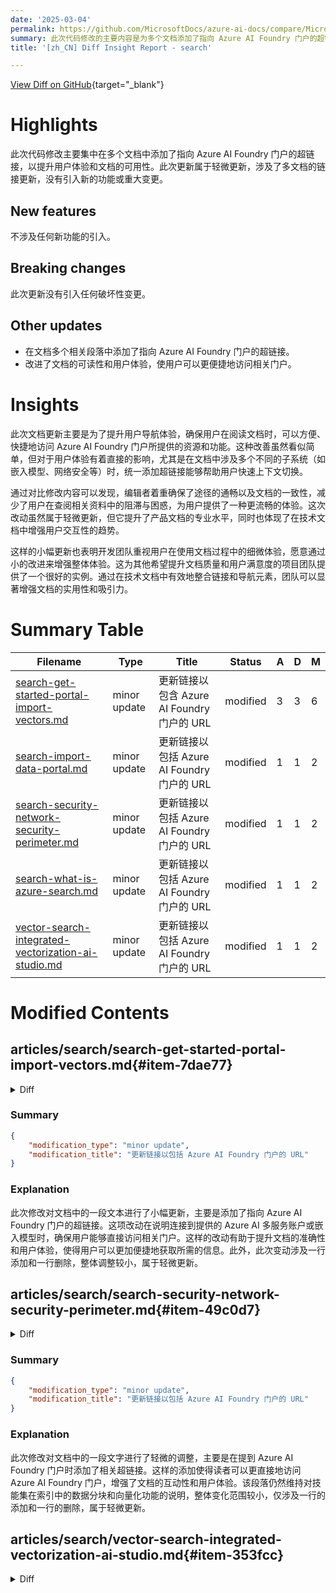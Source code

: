 ```yaml
---
date: '2025-03-04'
permalink: https://github.com/MicrosoftDocs/azure-ai-docs/compare/MicrosoftDocs:ab648e8...MicrosoftDocs:bf9270b
summary: 此次代码修改的主要内容是为多个文档添加了指向 Azure AI Foundry 门户的超链接，旨在提升用户体验和文档的可用性。这项更新属于轻微更新，没有引入新的功能或重大变更。同时，也没有破坏性变更。通过添加超链接，用户能够更便捷地访问相关资源，改善了文档的可读性和用户导航体验。尽管这是一次小幅更新，但它有效增强了文档的专业性和用户互动性，为提升文档质量和用户满意度提供了有益的示范。
title: '[zh_CN] Diff Insight Report - search'

---
```


[View Diff on GitHub](https://github.com/MicrosoftDocs/azure-ai-docs/compare/MicrosoftDocs:ab648e8...MicrosoftDocs:bf9270b){target="_blank"}

# Highlights
此次代码修改主要集中在多个文档中添加了指向 Azure AI Foundry 门户的超链接，以提升用户体验和文档的可用性。此次更新属于轻微更新，涉及了多文档的链接更新，没有引入新的功能或重大变更。

## New features
不涉及任何新功能的引入。

## Breaking changes
此次更新没有引入任何破坏性变更。

## Other updates
- 在文档多个相关段落中添加了指向 Azure AI Foundry 门户的超链接。
- 改进了文档的可读性和用户体验，使用户可以更便捷地访问相关门户。

# Insights
此次文档更新主要是为了提升用户导航体验，确保用户在阅读文档时，可以方便、快捷地访问 Azure AI Foundry 门户所提供的资源和功能。这种改善虽然看似简单，但对于用户体验有着直接的影响，尤其是在文档中涉及多个不同的子系统（如嵌入模型、网络安全等）时，统一添加超链接能够帮助用户快速上下文切换。

通过对比修改内容可以发现，编辑者着重确保了途径的通畅以及文档的一致性，减少了用户在查阅相关资料中的阻滞与困惑，为用户提供了一种更流畅的体验。这次改动虽然属于轻微更新，但它提升了产品文档的专业水平，同时也体现了在技术文档中增强用户交互性的趋势。

这样的小幅更新也表明开发团队重视用户在使用文档过程中的细微体验，愿意通过小的改进来增强整体体验。这为其他希望提升文档质量和用户满意度的项目团队提供了一个很好的实例。通过在技术文档中有效地整合链接和导航元素，团队可以显著增强文档的实用性和吸引力。

# Summary Table
|  Filename  | Type |    Title    | Status | A  | D  | M  |
|------------|------|-------------|--------|----|----|----|
| [search-get-started-portal-import-vectors.md](#item-7dae77) | minor update | 更新链接以包含 Azure AI Foundry 门户的 URL | modified | 3 | 3 | 6 | 
| [search-import-data-portal.md](#item-b804d1) | minor update | 更新链接以包括 Azure AI Foundry 门户的 URL | modified | 1 | 1 | 2 | 
| [search-security-network-security-perimeter.md](#item-49c0d7) | minor update | 更新链接以包括 Azure AI Foundry 门户的 URL | modified | 1 | 1 | 2 | 
| [search-what-is-azure-search.md](#item-93853a) | minor update | 更新链接以包括 Azure AI Foundry 门户的 URL | modified | 1 | 1 | 2 | 
| [vector-search-integrated-vectorization-ai-studio.md](#item-353fcc) | minor update | 更新链接以包括 Azure AI Foundry 门户的 URL | modified | 1 | 1 | 2 | 


# Modified Contents
## articles/search/search-get-started-portal-import-vectors.md{#item-7dae77}

<details>
<summary>Diff</summary>
````diff
@@ -52,7 +52,7 @@ Use an embedding model on an Azure AI platform in the [same region as Azure AI S
 
 If you use the Azure OpenAI Service, the endpoint must have an associated [custom subdomain](/azure/ai-services/cognitive-services-custom-subdomains). A custom subdomain is an endpoint that includes a unique name (for example, `https://hereismyuniquename.cognitiveservices.azure.com`). If the service was created through the Azure portal, this subdomain is automatically generated as part of your service setup. Ensure that your service includes a custom subdomain before using it with the Azure AI Search integration.
 
-Azure OpenAI Service resources (with access to embedding models) that were created in Azure AI Foundry portal aren't supported. Only the Azure OpenAI Service resources created in the Azure portal are compatible with the **Azure OpenAI Embedding** skill integration.
+Azure OpenAI Service resources (with access to embedding models) that were created in [Azure AI Foundry portal](https://ai.azure.com/) aren't supported. Only the Azure OpenAI Service resources created in the Azure portal are compatible with the **Azure OpenAI Embedding** skill integration.
 
 ### Public endpoint requirements
 
@@ -157,7 +157,7 @@ This section points you to the content that works for this quickstart.
 
 ## Set up embedding models
 
-The wizard can use embedding models deployed from Azure OpenAI, Azure AI Vision, or from the model catalog in Azure AI Foundry portal.
+The wizard can use embedding models deployed from Azure OpenAI, Azure AI Vision, or from the model catalog in [Azure AI Foundry portal](https://ai.azure.com/).
 
 ### [Azure OpenAI](#tab/model-aoai)
 
@@ -351,7 +351,7 @@ However, if you work with content that includes useful images, you can apply AI
 
 Azure AI Search and your Azure AI resource must be in the same region or configured for [keyless billing connections](cognitive-search-attach-cognitive-services.md).
 
-1. On the **Vectorize your images** page, specify the kind of connection the wizard should make. For image vectorization, the wizard can connect to embedding models in Azure AI Foundry portal or Azure AI Vision.
+1. On the **Vectorize your images** page, specify the kind of connection the wizard should make. For image vectorization, the wizard can connect to embedding models in [Azure AI Foundry portal](https://ai.azure.com/) or Azure AI Vision.
 
 1. Specify the subscription.
 
````
</details>

### Summary

```json
{
    "modification_type": "minor update",
    "modification_title": "更新链接以包含 Azure AI Foundry 门户的 URL"
}
```

### Explanation
此次修改主要更新了文档中的某些文本，使其包含指向 Azure AI Foundry 门户的超链接。这些更改包括在对 Azure OpenAI 服务资源的描述以及在设置嵌入模型的说明中对 Azure AI Foundry 门户的引用，确保用户能够点击链接直接访问相关内容。这种改动不仅提高了文档的可读性，也增强了用户的阅读体验，使得找到相关信息变得更加便捷。整体上，这是一个小规模的更新，涉及三行代码的添加和删除。

## articles/search/search-import-data-portal.md{#item-b804d1}

<details>
<summary>Diff</summary>
````diff
@@ -150,7 +150,7 @@ You can use the wizards over restricted public connections, but not all function
 
   The Azure resource must admit network requests from the IP address of the device used on the connection. You should also list Azure AI Search as a trusted service on the resource's network configuration. For example, in Azure Storage, you can list `Microsoft.Search/searchServices` as a trusted service.
 
-+ On connections to an Azure AI multi-service account that you provide, or on connections to embedding models deployed in Azure AI Foundry portal or Azure OpenAI, public internet access must be enabled unless your search service meets the creation date, tier, and region requirements for private connections. For more information about these requirements, see [Make outbound connections through a shared private link](search-indexer-howto-access-private.md).
++ On connections to an Azure AI multi-service account that you provide, or on connections to embedding models deployed in [Azure AI Foundry portal](https://ai.azure.com/) or Azure OpenAI, public internet access must be enabled unless your search service meets the creation date, tier, and region requirements for private connections. For more information about these requirements, see [Make outbound connections through a shared private link](search-indexer-howto-access-private.md).
 
   Connections to Azure AI multi-service are for [billing purposes](cognitive-search-attach-cognitive-services.md). Billing occurs when API calls exceed the free transaction count (20 per indexer run) for built-in skills called by the **Import data** wizard or integrated vectorization in the **Import and vectorize data** wizard. 
 
````
</details>

### Summary

```json
{
    "modification_type": "minor update",
    "modification_title": "更新链接以包括 Azure AI Foundry 门户的 URL"
}
```

### Explanation
此次修改对文档中的一段文本进行了小幅更新，主要是添加了指向 Azure AI Foundry 门户的超链接。这项改动在说明连接到提供的 Azure AI 多服务账户或嵌入模型时，确保用户能够直接访问相关门户。这样的改动有助于提升文档的准确性和用户体验，使得用户可以更加便捷地获取所需的信息。此外，此次变动涉及一行添加和一行删除，整体调整较小，属于轻微更新。

## articles/search/search-security-network-security-perimeter.md{#item-49c0d7}

<details>
<summary>Diff</summary>
````diff
@@ -167,7 +167,7 @@ Within the perimeter, all resources have mutual access at the network level. You
 
 For resources outside of the network security perimeter, you must specify inbound and outbound access rules. Inbound rules specify which connections to allow in, and outbound rules specify which requests are allowed out.
 
-A search service accepts inbound requests from apps like Azure AI Foundry portal, Azure Machine Learning prompt flow, and any app that sends indexing or query requests. A search service sends outbound requests during indexer-based indexing and skillset execution. This section explains how to set up inbound and outbound access rules for Azure AI Search scenarios.
+A search service accepts inbound requests from apps like [Azure AI Foundry portal](https://ai.azure.com/), Azure Machine Learning prompt flow, and any app that sends indexing or query requests. A search service sends outbound requests during indexer-based indexing and skillset execution. This section explains how to set up inbound and outbound access rules for Azure AI Search scenarios.
 
    > [!NOTE]
    > Any service associated with a network security perimeter implicitly allows inbound and outbound access to any other service associated with the same network security perimeter when that access is authenticated using [managed identities and role assignments](/entra/identity/managed-identities-azure-resources/overview). Access rules only need to be created when allowing access outside of the network security perimeter, or for access authenticated using API keys.
````
</details>

### Summary

```json
{
    "modification_type": "minor update",
    "modification_title": "更新链接以包括 Azure AI Foundry 门户的 URL"
}
```

### Explanation
此次修改对文档中的一段描述进行了小幅更新，主要在提到 Azure AI Foundry 门户时添加了超链接。这一改动确保用户能够直接点击链接，访问 Azure AI Foundry 门户，增强了文档的可用性和便捷性。此外，文本的其他部分保持不变，说明了如何为 Azure AI 搜索场景设置入站和出站访问规则。整体来看，此次更动仅涉及一行的添加和一行的删除，属于轻微更新。

## articles/search/search-what-is-azure-search.md{#item-93853a}

<details>
<summary>Diff</summary>
````diff
@@ -49,7 +49,7 @@ On the search service itself, the two primary workloads are *indexing* and *quer
 
   [Applied AI](cognitive-search-concept-intro.md) through a [skillset](cognitive-search-working-with-skillsets.md) extends indexing with image and language models. If you have images or large unstructured text in source document, you can attach skills that perform OCR, analyze and describe images, infer structure, translate text, and more. Output is text that can be serialized into JSON and ingested into a search index.
 
-  Skillsets can also perform [data chunking and vectorization during indexing](vector-search-integrated-vectorization.md). Skills that attach to Azure OpenAI, the model catalog in Azure AI Foundry portal, or custom skills that attach to any external chunking and embedding model can be used during indexing to create vector data. Output is chunked vector content that can be ingested into a search index.
+  Skillsets can also perform [data chunking and vectorization during indexing](vector-search-integrated-vectorization.md). Skills that attach to Azure OpenAI, the model catalog in [Azure AI Foundry portal](https://ai.azure.com/), or custom skills that attach to any external chunking and embedding model can be used during indexing to create vector data. Output is chunked vector content that can be ingested into a search index.
 
 + [**Querying**](search-query-overview.md) can happen once an index is populated with searchable content, when your client app sends query requests to a search service and handles responses. All query execution is over a search index that you control.
 
````
</details>

### Summary

```json
{
    "modification_type": "minor update",
    "modification_title": "更新链接以包括 Azure AI Foundry 门户的 URL"
}
```

### Explanation
此次修改对文档中的一段文字进行了轻微的调整，主要是在提到 Azure AI Foundry 门户时添加了相关超链接。这样的添加使得读者可以更直接地访问 Azure AI Foundry 门户，增强了文档的互动性和用户体验。该段落仍然维持对技能集在索引中的数据分块和向量化功能的说明，整体变化范围较小，仅涉及一行的添加和一行的删除，属于轻微更新。

## articles/search/vector-search-integrated-vectorization-ai-studio.md{#item-353fcc}

<details>
<summary>Diff</summary>
````diff
@@ -245,7 +245,7 @@ If you selected a different `embedding_types` in your skill definition that you
 
 ## Sample Azure AI Foundry vectorizer payload
 
-The [Azure AI Foundry vectorizer](vector-search-vectorizer-azure-machine-learning-ai-studio-catalog.md), unlike the AML skill, is tailored to work only with those embedding models that are deployable via the Azure AI Foundry model catalog. The main difference is that you don't have to worry about the request and response payload, but you do have to provide the `modelName`, which corresponds to the "Model ID" that you copied after deploying the model in Azure AI Foundry portal. 
+The [Azure AI Foundry vectorizer](vector-search-vectorizer-azure-machine-learning-ai-studio-catalog.md), unlike the AML skill, is tailored to work only with those embedding models that are deployable via the Azure AI Foundry model catalog. The main difference is that you don't have to worry about the request and response payload, but you do have to provide the `modelName`, which corresponds to the "Model ID" that you copied after deploying the model in [Azure AI Foundry portal](https://ai.azure.com/). 
 
 Here's a sample payload of how you would configure the vectorizer on your index definition given the properties copied from Azure AI Foundry.
 
````
</details>

### Summary

```json
{
    "modification_type": "minor update",
    "modification_title": "更新链接以包括 Azure AI Foundry 门户的 URL"
}
```

### Explanation
此次修改对文档中的描述进行了小幅调整，特别是在提到 Azure AI Foundry 门户时添加了超链接。这一变化使用户能够直接点击链接，访问 Azure AI Foundry 门户，增强了文档的可用性和直观性。该段落的内容仍然强调了 Azure AI Foundry 向量化工具与其他模型技能的不同之处，确保用户理解在使用向量化时所需的模型名称如何与已部署的模型进行对应。整体调整属于轻微更新，涉及一行的添加和一行的删除。


